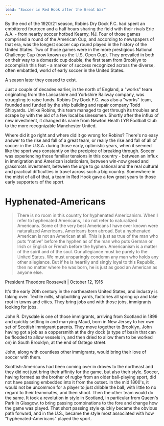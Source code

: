 ```yaml
---
lead: "Soccer in Red Hook after the Great War"
---
```


By the end of the 1920/21 season, Robins Dry Dock F.C. had spent an embittered fourteen and a half hours sharing the field with their rivals Erie A.A. - from nearby soccer hotbed Kearny, NJ. Four of those games comprised a round of the American Cup, and according to newspapers of that era, was the longest soccer cup round played in the history of the United States. Two of those games were in the more prestigious National Challenge Cup (now known as the U.S. Open Cup). They prevailed in both on their way to a domestic cup double, the first team from Brooklyn to accomplish this feat - a marker of success recognized across the diverse, often embattled, world of early soccer in the United States. 

A season later they ceased to exist.

Just a couple of decades earlier, in the north of England, a "works" team originating from the Lancashire and Yorkshire Railway company, was struggling to raise funds. Robins Dry Dock F.C. was also a "works" team, founded and funded by the ship building and repair company Todd Shipyards. Unlike Robins, this team managed to get through its troubles and scrape by with the aid of a few local businessmen. Shortly after the influx of new investment, it changed its name from Newton Heath LYR Football Club to the more recognizable Manchester United.

Where did it go right and where did it go wrong for Robins? There's no easy answer to the rise and fall of a great team, or really the rise and fall of all of soccer in the U.S.A. during those early, optimistic years, when it seemed like the sport was constantly on the precipice of breaking through. Soccer was experiencing those familiar tensions in this country - between an influx in immigration and American isolationism, between win-now greed and grassroots investment, between the urge to go national and the real cultural and practical difficulties in travel across such a big country. Somewhere in the midst of all of that, a team in Red Hook gave a few great years to those early supporters of the sport.


# Hyphenated-Americans

> There is no room in this country for hyphenated Americanism. When I refer to hyphenated Americans, I do not refer to naturalized Americans. Some of the very best Americans I have ever known were naturalized Americans, Americans born abroad. But a hyphenated American is not an American at all. This is just as true of the man who puts “native” before the hyphen as of the man who puts German or Irish or English or French before the hyphen. Americanism is a matter of the spirit and of the soul. Our allegiance must be purely to the United States. We must unsparingly condemn any man who holds any other allegiance. But if he is heartily and singly loyal to this Republic, then no matter where he was born, he is just as good an American as anyone else.

President Theodore Roosevelt | October 12, 1915


It's the early 20th century in the northeastern United States, and industry is taking over. Textile mills, shipbuilding yards, factories all spring up and take root in towns and cities. They bring jobs and with those jobs, immigrants looking for jobs.

John R. Drysdale is one of those immigrants, arriving from Scotland in 1899 and quickly settling in and marrying Maud, born in New Jersey to her own set of Scottish immigrant parents. They move together to Brooklyn, John having got a job as a coppersmith at the dry dock (a type of basin that can be flooded to allow vessels in, and then dried to allow them to be worked on) in South Brooklyn, at the end of Ostego street. 

John, along with countless other immigrants, would bring their love of soccer with them.

Scottish-Americans had been coming over in droves to the northeast and they did not just bring their affinity for the game, but also their style. Soccer, having formed as the brother of rugby from an older ball-playing sport, did not have passing embedded into it from the outset. In the mid 1800's, it would not be uncommon for a player to just dribble the ball, with little to no regard to their teammates, and then shoot. Then the other team would do the same. It took a revolution in style in Scotland, in particular from Queen's Park in Glasgow, to bring passing combinations to the fore and change how the game was played. That short passing style quickly became the obvious path forward, and in the U.S., became the style most associated with how "hyphenated-Americans" played the sport.


